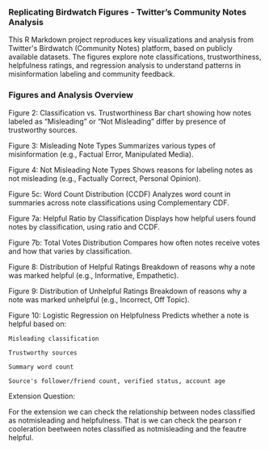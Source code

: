 ### Replicating Birdwatch Figures - Twitter’s Community Notes Analysis

This R Markdown project reproduces key visualizations and analysis from Twitter's Birdwatch (Community Notes) platform, based on publicly available datasets. The figures explore note classifications, trustworthiness, helpfulness ratings, and regression analysis to understand patterns in misinformation labeling and community feedback.

### Figures and Analysis Overview

Figure 2: Classification vs. Trustworthiness
Bar chart showing how notes labeled as “Misleading” or “Not Misleading” differ by presence of trustworthy sources.

Figure 3: Misleading Note Types
Summarizes various types of misinformation (e.g., Factual Error, Manipulated Media).

Figure 4: Not Misleading Note Types
Shows reasons for labeling notes as not misleading (e.g., Factually Correct, Personal Opinion).

Figure 5c: Word Count Distribution (CCDF)
Analyzes word count in summaries across note classifications using Complementary CDF.

Figure 7a: Helpful Ratio by Classification
Displays how helpful users found notes by classification, using ratio and CCDF.

Figure 7b: Total Votes Distribution
Compares how often notes receive votes and how that varies by classification.

Figure 8: Distribution of Helpful Ratings
Breakdown of reasons why a note was marked helpful (e.g., Informative, Empathetic).

Figure 9: Distribution of Unhelpful Ratings
Breakdown of reasons why a note was marked unhelpful (e.g., Incorrect, Off Topic).

Figure 10: Logistic Regression on Helpfulness
Predicts whether a note is helpful based on:

    Misleading classification

    Trustworthy sources

    Summary word count

    Source's follower/friend count, verified status, account age

Extension Question:

For the extension we can check the relationship between nodes classified as notmisleading and helpfulness. That is we can check the pearson r cooleration beetween notes classified as notmisleading and the feautre helpful.